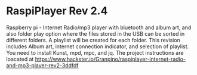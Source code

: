 # RaspiPlayer Rev 2.4
Raspberry pi - Internet Radio/mp3 player with bluetooth and album art, and also folder play option where the files stored in the USB can be sorted in different folders. A playlist will  be created for each folder.
This revision includes Album art, internet connection indicator, and selection of playlist.
You need to install Kunst, mpd, mpc, and jq.
The project instructions are loacated at https://www.hackster.io/Granpino/raspiplayer-internet-radio-and-mp3-player-rev2-3ddfdf
